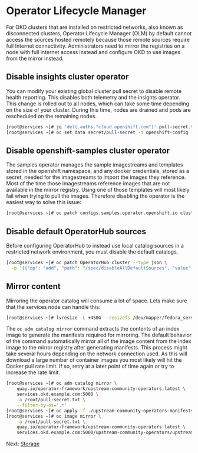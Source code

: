 # Operator Lifecycle Manager

For OKD clusters that are installed on restricted networks, also known as
disconnected clusters, Operator Lifecycle Manager (OLM) by default cannot access
the sources hosted remotely because those remote sources require full Internet
connectivity. Administrators need to mirror the registries on a node with full
internet access instead and configure OKD to use images from the mirror instead.

## Disable insights cluster operator

You can modify your existing global cluster pull secret to disable remote health
reporting. This disables both telemetry and the insights operator. This change
is rolled out to all nodes, which can take some time depending on the size of
your cluster. During this time, nodes are drained and pods are rescheduled on
the remaining nodes.

```bash
[root@services ~]# jq 'del(.auths."cloud.openshift.com")' pull-secret.txt > pull-secret.json
[root@services ~]# oc set data secret/pull-secret -n openshift-config --from-file=.dockerconfigjson=pull-secret.json
```

## Disable openshift-samples cluster operator

The samples operator manages the sample imagestreams and templates stored in the
openshift namespace, and any docker credentials, stored as a secret, needed for
the imagestreams to import the images they reference. Most of the time those
imagestreams reference images that are not available in the mirror registry.
Using one of those templates will most likely fail when trying to pull the
images. Therefore disabling the operator is the easiest way to solve this issue:

```bash
[root@services ~]# oc patch configs.samples.operator.openshift.io cluster -p '{"spec":{"managementState":"Removed"}}' --type=merge
```

## Disable default OperatorHub sources

Before configuring OperatorHub to instead use local catalog sources in a
restricted network environment, you must disable the default catalogs.

```bash
[root@services ~]# oc patch OperatorHub cluster --type json \
  -p '[{"op": "add", "path": "/spec/disableAllDefaultSources", "value": true}]'
```

## Mirror content

Mirroring the operator catalog will consume a lot of space. Lets make sure that
the services node can handle this:

```bash
[root@services ~]# lvresize -L +450G --resizefs /dev/mapper/fedora_services-root
```

The `oc adm catalog mirror` command extracts the contents of an index image to
generate the manifests required for mirroring. The default behavior of the
command automatically mirror all of the image content from the index image to
the mirror registry after generating manifests. This process might take several
hours depending on the network connection used. As this will download a large
number of container images you most likely will hit the Docker pull rate limit.
If so, retry at a later point of time again or try to increase the rate limit.

```bash
[root@services ~]# oc adm catalog mirror \
    quay.io/operator-framework/upstream-community-operators:latest \
    services.okd.example.com:5000 \
    -a /root/pull-secret.txt \
    --filter-by-os='.*'
[root@services ~]# oc apply -f ./upstream-community-operators-manifests/imageContentSourcePolicy.yaml
[root@services ~]# oc image mirror \
    -a /root/pull-secret.txt \
    quay.io/operator-framework/upstream-community-operators:latest \
    services.okd.example.com:5000/upstream-community-operators/upstream-community-operators:latest
```

Next: [Storage](14-storage.md)
